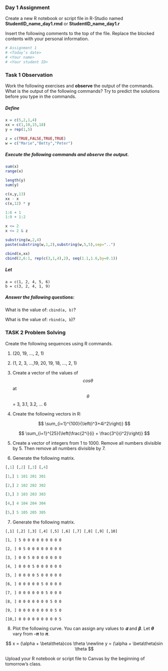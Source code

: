 ### Day 1 Assignment

Create a new R notebook or script file in R-Studio named **StudentID_name_day1.rmd** or **StudentID_name_day1.r** 

Insert the following comments to the top of the file. Replace the blocked contents with your personal information.

```R
# Assignment 1
# <Today’s date>
# <Your name>
# <Your student ID>
```

### **Task 1** Observation

Work the following exercises and **observe** the output of the commands. What is the output of the following commands? Try to predict the solutions before you type in the commands. 

##### Define

```R
x = c(5,2,1,4)
xx = c(1,10,15,18)
y = rep(1,5)

z = c(TRUE,FALSE,TRUE,TRUE)
w = c("Marie","Betty","Peter") 
```

##### **Execute** the following commands and **observe** the output.

```R
sum(x) 
range(x)

length(y)
sum(y)

c(x,y,13)
xx - x
c(x,12) * y

1:6 + 1
1:9 + 1:2

x <= 2
x <= 2 & z 

substring(w,2,4) 
paste(substring(w,1,2),substring(w,5,5),sep="..")

cbind(x,xx)
cbind(2,6:1, rep(c(3,1,4),2), seq(1.1,1.6,by=0.1))
```

##### Let

```
a = c(1, 2, 4, 5, 6)
b = c(3, 2, 4, 1, 9)
```

##### Answer the following questions:

 What is the value of: `cbind(a, b)`?

 What is the value of: `rbind(a, b`)?

### **TASK 2 Problem Solving**

Create the following sequences using R commands.

1. (20, 19, …, 2, 1)

2. (1, 2, 3, …,19, 20, 19, 18, …, 2, 1) 

3. Create a vector of the values of $$cos \theta$$ at $$\theta$$ = 3, 3.1, 3.2, … 6

4. Create the following vectors in R:

$$
\sum_{i=1}^{100}{\left(i^3+4i^2\right)}
$$

$$
\sum_{i=1}^{25}{\left(\frac{2^i}{i} + \frac{3^i}{i^2}\right)}
$$

5. Create a vector of integers from 1 to 1000. Remove all numbers divisible by 5. Then remove all numbers divisible by 7.

6. Generate the following matrix.

```r
[,1] [,2] [,3] [,4]

[1,] 1 101 201 301

[2,] 2 102 202 302

[3,] 3 103 203 303

[4,] 4 104 204 304

[5,] 5 105 205 305
```

7. Generate the following matrix.

```
[,1] [,2] [,3] [,4] [,5] [,6] [,7] [,8] [,9] [,10]

[1, ] 5 0 0 0 0 0 0 0 0 0

[2, ] 0 5 0 0 0 0 0 0 0 0

[3, ] 0 0 5 0 0 0 0 0 0 0

[4, ] 0 0 0 5 0 0 0 0 0 0

[5, ] 0 0 0 0 5 0 0 0 0 0

[6, ] 0 0 0 0 0 5 0 0 0 0

[7, ] 0 0 0 0 0 0 5 0 0 0

[8, ] 0 0 0 0 0 0 0 5 0 0

[9, ] 0 0 0 0 0 0 0 0 5 0

[10,] 0 0 0 0 0 0 0 0 0 5
```

8. Plot the following curve. You can assign any values to ***⍺*** and ***β***. Let ***θ*** vary from **-*π*** to ***π***. 

$$
x = (\alpha + \beta\theta)cos \theta \newline
y = (\alpha + \beta\theta)sin \theta
$$

Upload your R notebook or script file to Canvas by the beginning of tomorrow’s class.